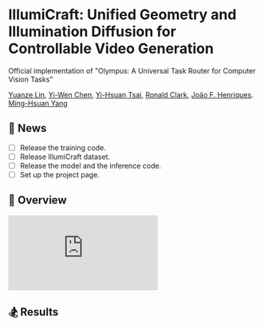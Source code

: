 # IllumiCraft: Unified Geometry and Illumination Diffusion for Controllable Video Generation  <br />

Official implementation of "Olympus: A Universal Task Router for Computer Vision Tasks" 

[Yuanze Lin](https://yuanze-lin.me/), [Yi-Wen Chen](https://wenz116.github.io/), [Yi-Hsuan Tsai](https://sites.google.com/site/yihsuantsai/), [Ronald Clark](https://www.ron-clark.com/), [João F. Henriques](https://www.robots.ox.ac.uk/~joao/). [Ming-Hsuan Yang](https://faculty.ucmerced.edu/mhyang/)

## :mega:  News
- [ ] Release the training code.
- [ ] Release IllumiCraft dataset.
- [ ] Release the model and the inference code.
- [ ] Set up the project page.
  
## :low_brightness: Overview 

![image](https://github.com/yuanze-lin/IllumiCraft/tree/main/assets/framework.pdf)

## :snowboarder: Results
